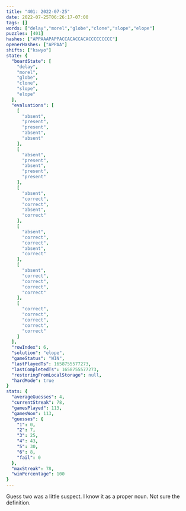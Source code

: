 ```yaml
---
title: "401: 2022-07-25"
date: 2022-07-25T06:26:17-07:00
tags: []
words: ["delay","morel","globe","clone","slope","elope"]
puzzles: [401]
hashes: ["APPAAAPAPPACCACACCACACCCCCCCCC"]
openerHashes: ["APPAA"]
shifts: ["kswyo"]
state: {
  "boardState": [
    "delay",
    "morel",
    "globe",
    "clone",
    "slope",
    "elope"
  ],
  "evaluations": [
    [
      "absent",
      "present",
      "present",
      "absent",
      "absent"
    ],
    [
      "absent",
      "present",
      "absent",
      "present",
      "present"
    ],
    [
      "absent",
      "correct",
      "correct",
      "absent",
      "correct"
    ],
    [
      "absent",
      "correct",
      "correct",
      "absent",
      "correct"
    ],
    [
      "absent",
      "correct",
      "correct",
      "correct",
      "correct"
    ],
    [
      "correct",
      "correct",
      "correct",
      "correct",
      "correct"
    ]
  ],
  "rowIndex": 6,
  "solution": "elope",
  "gameStatus": "WIN",
  "lastPlayedTs": 1658755577273,
  "lastCompletedTs": 1658755577273,
  "restoringFromLocalStorage": null,
  "hardMode": true
}
stats: {
  "averageGuesses": 4,
  "currentStreak": 78,
  "gamesPlayed": 113,
  "gamesWon": 113,
  "guesses": {
    "1": 0,
    "2": 7,
    "3": 25,
    "4": 43,
    "5": 30,
    "6": 8,
    "fail": 0
  },
  "maxStreak": 78,
  "winPercentage": 100
}
---
```


<!-- more -->
Guess two was a little suspect. I know it as a proper noun. Not sure the definition. 
